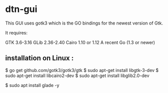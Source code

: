 # dtn-gui


This GUI uses gotk3 which is the GO bindings for the newest version of Gtk. 

It requires:

GTK 3.6-3.16
GLib 2.36-2.40
Cairo 1.10 or 1.12
A recent Go (1.3 or newer)



## installation on Linux :
$ go get github.com/gotk3/gotk3/gtk
$ sudo apt-get install libgtk-3-dev
$ sudo apt-get install libcairo2-dev
$ sudo apt-get install libglib2.0-dev

$ sudo apt install glade -y
